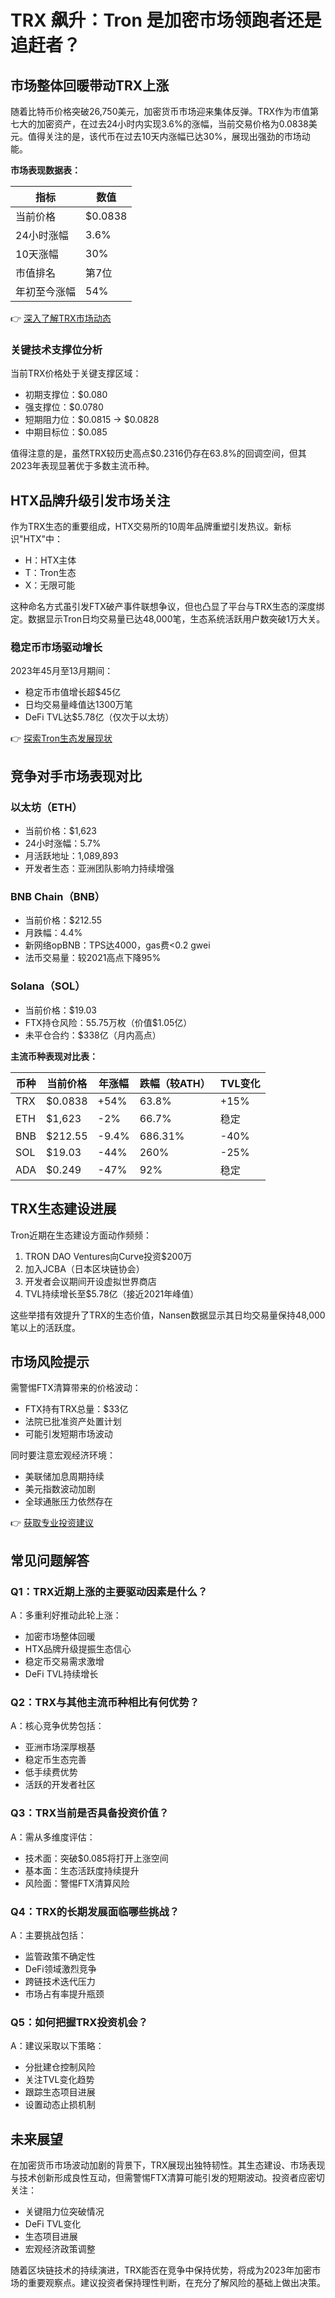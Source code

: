 # TRX 飙升：Tron 是加密市场领跑者还是追赶者？

## 市场整体回暖带动TRX上涨

随着比特币价格突破26,750美元，加密货币市场迎来集体反弹。TRX作为市值第七大的加密资产，在过去24小时内实现3.6%的涨幅，当前交易价格为0.0838美元。值得关注的是，该代币在过去10天内涨幅已达30%，展现出强劲的市场动能。

**市场表现数据表：**

| 指标          | 数值                |
|---------------|---------------------|
| 当前价格      | $0.0838             |
| 24小时涨幅    | 3.6%                |
| 10天涨幅      | 30%                 |
| 市值排名      | 第7位               |
| 年初至今涨幅  | 54%                 |

👉 [深入了解TRX市场动态](https://bit.ly/okx_welcome)

### 关键技术支撑位分析

当前TRX价格处于关键支撑区域：
- 初期支撑位：$0.080
- 强支撑位：$0.0780
- 短期阻力位：$0.0815 → $0.0828
- 中期目标位：$0.085

值得注意的是，虽然TRX较历史高点$0.2316仍存在63.8%的回调空间，但其2023年表现显著优于多数主流币种。

## HTX品牌升级引发市场关注

作为TRX生态的重要组成，HTX交易所的10周年品牌重塑引发热议。新标识"HTX"中：
- H：HTX主体
- T：Tron生态
- X：无限可能

这种命名方式虽引发FTX破产事件联想争议，但也凸显了平台与TRX生态的深度绑定。数据显示Tron日均交易量已达48,000笔，生态系统活跃用户数突破1万大关。

### 稳定币市场驱动增长

2023年45月至13月期间：
- 稳定币市值增长超$45亿
- 日均交易量峰值达1300万笔
- DeFi TVL达$5.78亿（仅次于以太坊）

👉 [探索Tron生态发展现状](https://bit.ly/okx_welcome)

## 竞争对手市场表现对比

### 以太坊（ETH）
- 当前价格：$1,623
- 24小时涨幅：5.7%
- 月活跃地址：1,089,893
- 开发者生态：亚洲团队影响力持续增强

### BNB Chain（BNB）
- 当前价格：$212.55
- 月跌幅：4.4%
- 新网络opBNB：TPS达4000，gas费<0.2 gwei
- 法币交易量：较2021高点下降95%

### Solana（SOL）
- 当前价格：$19.03
- FTX持仓风险：55.75万枚（价值$1.05亿）
- 未平仓合约：$338亿（月内高点）

**主流币种表现对比表：**

| 币种     | 当前价格 | 年涨幅  | 跌幅（较ATH） | TVL变化 |
|----------|----------|---------|---------------|---------|
| TRX      | $0.0838  | +54%    | 63.8%         | +15%    |
| ETH      | $1,623   | -2%     | 66.7%         | 稳定    |
| BNB      | $212.55  | -9.4%   | 686.31%       | -40%    |
| SOL      | $19.03   | -44%    | 260%          | -25%    |
| ADA      | $0.249   | -47%    | 92%           | 稳定    |

## TRX生态建设进展

Tron近期在生态建设方面动作频频：
1. TRON DAO Ventures向Curve投资$200万
2. 加入JCBA（日本区块链协会）
3. 开发者会议期间开设虚拟世界商店
4. TVL持续增长至$5.78亿（接近2021年峰值）

这些举措有效提升了TRX的生态价值，Nansen数据显示其日均交易量保持48,000笔以上的活跃度。

## 市场风险提示

需警惕FTX清算带来的价格波动：
- FTX持有TRX总量：$33亿
- 法院已批准资产处置计划
- 可能引发短期市场波动

同时要注意宏观经济环境：
- 美联储加息周期持续
- 美元指数波动加剧
- 全球通胀压力依然存在

👉 [获取专业投资建议](https://bit.ly/okx_welcome)

## 常见问题解答

### Q1：TRX近期上涨的主要驱动因素是什么？
A：多重利好推动此轮上涨：
- 加密市场整体回暖
- HTX品牌升级提振生态信心
- 稳定币交易需求激增
- DeFi TVL持续增长

### Q2：TRX与其他主流币种相比有何优势？
A：核心竞争优势包括：
- 亚洲市场深厚根基
- 稳定币生态完善
- 低手续费优势
- 活跃的开发者社区

### Q3：TRX当前是否具备投资价值？
A：需从多维度评估：
- 技术面：突破$0.085将打开上涨空间
- 基本面：生态活跃度持续提升
- 风险面：警惕FTX清算风险

### Q4：TRX的长期发展面临哪些挑战？
A：主要挑战包括：
- 监管政策不确定性
- DeFi领域激烈竞争
- 跨链技术迭代压力
- 市场占有率提升瓶颈

### Q5：如何把握TRX投资机会？
A：建议采取以下策略：
- 分批建仓控制风险
- 关注TVL变化趋势
- 跟踪生态项目进展
- 设置动态止损机制

## 未来展望

在加密货币市场波动加剧的背景下，TRX展现出独特韧性。其生态建设、市场表现与技术创新形成良性互动，但需警惕FTX清算可能引发的短期波动。投资者应密切关注：
- 关键阻力位突破情况
- DeFi TVL变化
- 生态项目进展
- 宏观经济政策调整

随着区块链技术的持续演进，TRX能否在竞争中保持优势，将成为2023年加密市场的重要观察点。建议投资者保持理性判断，在充分了解风险的基础上做出决策。